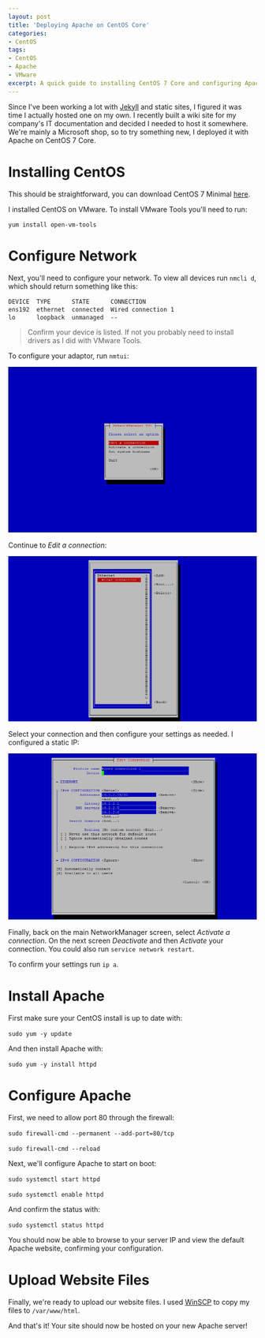 ```yaml
---
layout: post
title: 'Deploying Apache on CentOS Core'
categories:
- CentOS
tags:
- CentOS
- Apache
- VMware
excerpt: A quick guide to installing CentOS 7 Core and configuring Apache.
---
```


Since I've been working a lot with [Jekyll](https://jekyllrb.com/) and static sites, I figured it was time I actually hosted one on my own. I recently built a wiki site for my company's IT documentation and decided I needed to host it somewhere. We're mainly a Microsoft shop, so to try something new, I deployed it with Apache on CentOS 7 Core.

# Installing CentOS

This should be straightforward, you can download CentOS 7 Minimal [here](http://isoredirect.centos.org/centos/7/isos/x86_64/CentOS-7-x86_64-Minimal-1611.iso).

I installed CentOS on VMware. To install VMware Tools you'll need to run:

``` console
yum install open-vm-tools
```

# Configure Network

Next, you'll need to configure your network. To view all devices run `nmcli d`, which should return something like this:

``` console
DEVICE  TYPE      STATE      CONNECTION
ens192  ethernet  connected  Wired connection 1
lo      loopback  unmanaged  --
```

> Confirm your device is listed. If not you probably need to install drivers as I did with VMware Tools.

To configure your adaptor, run `nmtui`:

![nmtui](/images/nmtui.png)

Continue to *Edit a connection*:

![nmtui](/images/nmtuieditconnection.png)

Select your connection and then configure your settings as needed. I configured a static IP:

![nmtui](/images/nmtuisettings.png)

Finally, back on the main NetworkManager screen, select *Activate a connection*. On the next screen *Deactivate* and then *Activate* your connection. You could also run `service network restart`.

To confirm your settings run `ip a`.

# Install Apache

First make sure your CentOS install is up to date with:

`sudo yum -y update`

And then install Apache with:

`sudo yum -y install httpd`

# Configure Apache

First, we need to allow port 80 through the firewall:

`sudo firewall-cmd --permanent --add-port=80/tcp`

`sudo firewall-cmd --reload`

Next, we'll configure Apache to start on boot:

`sudo systemctl start httpd`

`sudo systemctl enable httpd`

And confirm the status with:

`sudo systemctl status httpd`

You should now be able to browse to your server IP and view the default Apache website, confirming your configuration.

# Upload Website Files

Finally, we're ready to upload our website files. I used [WinSCP](https://winscp.net/eng/download.php) to copy my files to `/var/www/html`.

And that's it! Your site should now be hosted on your new Apache server!